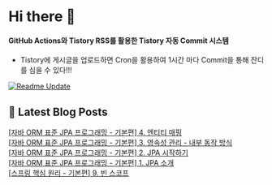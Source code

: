 
# Hi there 👋

#### GitHub Actions와 Tistory RSS를 활용한 Tistory 자동 Commit 시스템

- Tistory에 게시글을 업로드하면 Cron을 활용하여 1시간 마다 Commit을 통해 잔디를 심을 수 있다!!!

[![Readme Update](https://github.com/ParkSeYun98/Tistory/actions/workflows/main.yml/badge.svg)](https://github.com/ParkSeYun98/Tistory/actions/workflows/main.yml) <br>

## 📕 Latest Blog Posts

<a href=https://developisntcool.tistory.com/entry/%EC%9E%90%EB%B0%94-ORM-%ED%91%9C%EC%A4%80-JPA-%ED%94%84%EB%A1%9C%EA%B7%B8%EB%9E%98%EB%B0%8D-%EA%B8%B0%EB%B3%B8%ED%8E%B8-4-%EC%97%94%ED%8B%B0%ED%8B%B0-%EB%A7%A4%ED%95%91>[자바 ORM 표준 JPA 프로그래밍 - 기본편] 4. 엔티티 매핑</a></br><a href=https://developisntcool.tistory.com/entry/%EC%9E%90%EB%B0%94-ORM-%ED%91%9C%EC%A4%80-JPA-%ED%94%84%EB%A1%9C%EA%B7%B8%EB%9E%98%EB%B0%8D-%EA%B8%B0%EB%B3%B8%ED%8E%B8-3-%EC%98%81%EC%86%8D%EC%84%B1-%EA%B4%80%EB%A6%AC-%EB%82%B4%EB%B6%80-%EB%8F%99%EC%9E%91-%EB%B0%A9%EC%8B%9D>[자바 ORM 표준 JPA 프로그래밍 - 기본편] 3. 영속성 관리 - 내부 동작 방식</a></br><a href=https://developisntcool.tistory.com/entry/%EC%9E%90%EB%B0%94-ORM-%ED%91%9C%EC%A4%80-JPA-%ED%94%84%EB%A1%9C%EA%B7%B8%EB%9E%98%EB%B0%8D-%EA%B8%B0%EB%B3%B8%ED%8E%B8-2-JPA-%EC%8B%9C%EC%9E%91%ED%95%98%EA%B8%B0>[자바 ORM 표준 JPA 프로그래밍 - 기본편] 2. JPA 시작하기</a></br><a href=https://developisntcool.tistory.com/entry/%EC%9E%90%EB%B0%94-ORM-%ED%91%9C%EC%A4%80-JPA-%ED%94%84%EB%A1%9C%EA%B7%B8%EB%9E%98%EB%B0%8D-%EA%B8%B0%EB%B3%B8%ED%8E%B8-1-JPA-%EC%86%8C%EA%B0%9C>[자바 ORM 표준 JPA 프로그래밍 - 기본편] 1. JPA 소개</a></br><a href=https://developisntcool.tistory.com/entry/%EC%8A%A4%ED%94%84%EB%A7%81-%ED%95%B5%EC%8B%AC-%EC%9B%90%EB%A6%AC-%EA%B8%B0%EB%B3%B8%ED%8E%B8-9-%EB%B9%88-%EC%8A%A4%EC%BD%94%ED%94%84>[스프링 핵심 원리 - 기본편] 9. 빈 스코프</a></br>